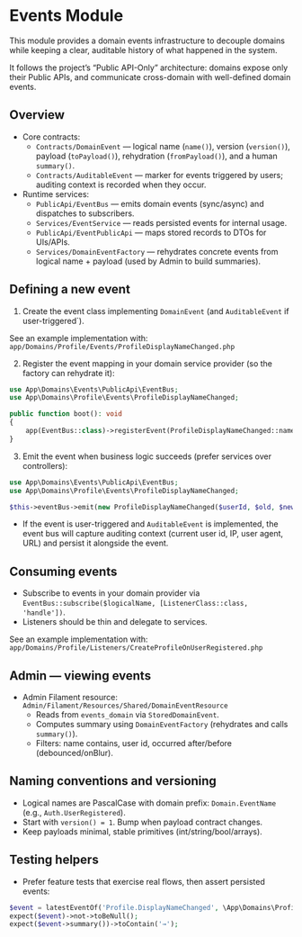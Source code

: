 # Events Module

This module provides a domain events infrastructure to decouple domains while keeping a clear, auditable history of what happened in the system.

It follows the project’s “Public API-Only” architecture: domains expose only their Public APIs, and communicate cross-domain with well-defined domain events.

## Overview

- Core contracts:
  - `Contracts/DomainEvent` — logical name (`name()`), version (`version()`), payload (`toPayload()`), rehydration (`fromPayload()`), and a human `summary()`.
  - `Contracts/AuditableEvent` — marker for events triggered by users; auditing context is recorded when they occur.
- Runtime services:
  - `PublicApi/EventBus` — emits domain events (sync/async) and dispatches to subscribers.
  - `Services/EventService` — reads persisted events for internal usage.
  - `PublicApi/EventPublicApi` — maps stored records to DTOs for UIs/APIs.
  - `Services/DomainEventFactory` — rehydrates concrete events from logical name + payload (used by Admin to build summaries).

## Defining a new event

1. Create the event class implementing `DomainEvent` (and `AuditableEvent` if user-triggered`).

See an example implementation with: `app/Domains/Profile/Events/ProfileDisplayNameChanged.php`

2. Register the event mapping in your domain service provider (so the factory can rehydrate it):

```php
use App\Domains\Events\PublicApi\EventBus;
use App\Domains\Profile\Events\ProfileDisplayNameChanged;

public function boot(): void
{
    app(EventBus::class)->registerEvent(ProfileDisplayNameChanged::name(), ProfileDisplayNameChanged::class);
}
```

3. Emit the event when business logic succeeds (prefer services over controllers):

```php
use App\Domains\Events\PublicApi\EventBus;
use App\Domains\Profile\Events\ProfileDisplayNameChanged;

$this->eventBus->emit(new ProfileDisplayNameChanged($userId, $old, $new));
```

- If the event is user-triggered and `AuditableEvent` is implemented, the event bus will capture auditing context (current user id, IP, user agent, URL) and persist it alongside the event.

## Consuming events

- Subscribe to events in your domain provider via `EventBus::subscribe($logicalName, [ListenerClass::class, 'handle'])`.
- Listeners should be thin and delegate to services.

See an example implementation with: `app/Domains/Profile/Listeners/CreateProfileOnUserRegistered.php`

## Admin — viewing events

- Admin Filament resource: `Admin/Filament/Resources/Shared/DomainEventResource`
  - Reads from `events_domain` via `StoredDomainEvent`.
  - Computes summary using `DomainEventFactory` (rehydrates and calls `summary()`).
  - Filters: name contains, user id, occurred after/before (debounced/onBlur).

## Naming conventions and versioning

- Logical names are PascalCase with domain prefix: `Domain.EventName` (e.g., `Auth.UserRegistered`).
- Start with `version() = 1`. Bump when payload contract changes.
- Keep payloads minimal, stable primitives (int/string/bool/arrays).

## Testing helpers

- Prefer feature tests that exercise real flows, then assert persisted events:

```php
$event = latestEventOf('Profile.DisplayNameChanged', \App\Domains\Profile\Events\ProfileDisplayNameChanged::class);
expect($event)->not->toBeNull();
expect($event->summary())->toContain('→');
```

